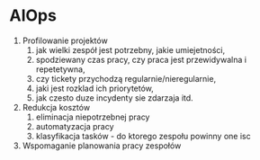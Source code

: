 # AIOps

1. Profilowanie projektów
	1. jak wielki zespół jest potrzebny, jakie umiejetności, 
	2. spodziewany czas pracy, czy praca jest przewidywalna i repetetywna, 
	3. czy tickety przychodzą regularnie/nieregularnie, 
	4. jaki jest rozklad ich priorytetów, 
	5. jak czesto duze incydenty sie zdarzaja itd.
2. Redukcja kosztów
	1. eliminacja niepotrzebnej pracy 
	2. automatyzacja pracy
	3. klasyfikacja tasków - do ktorego zespołu powinny one isc
3. Wspomaganie planowania pracy zespołów